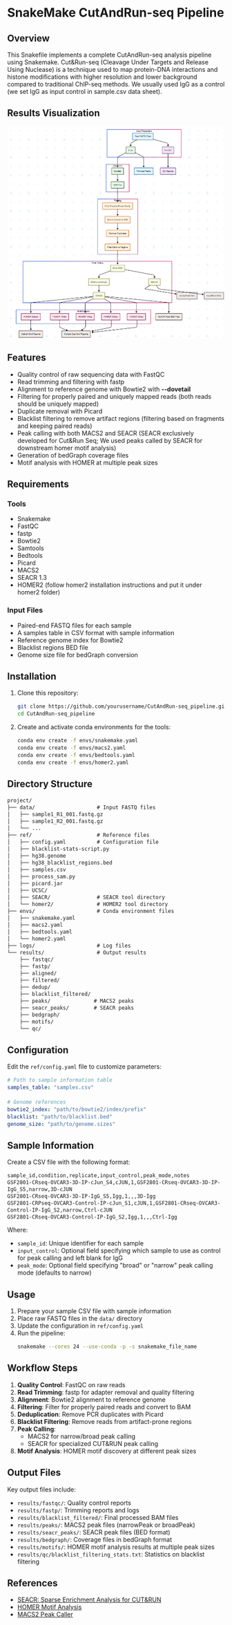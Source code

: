 # SnakeMake CutAndRun-seq Pipeline

## Overview

This Snakefile implements a complete CutAndRun-seq analysis pipeline using Snakemake. Cut&Run-seq (Cleavage Under Targets and Release Using Nuclease) is a technique used to map protein-DNA interactions and histone modifications with higher resolution and lower background compared to traditional ChIP-seq methods. We usually used IgG as a control (we set IgG as input control in sample.csv data sheet).


## Results Visualization

![Workflow Plot](diagram.png)


## Features

- Quality control of raw sequencing data with FastQC
- Read trimming and filtering with fastp
- Alignment to reference genome with Bowtie2 with **--dovetail**
- Filtering for properly paired and uniquely mapped reads (both reads should be uniquely mapped) 
- Duplicate removal with Picard
- Blacklist filtering to remove artifact regions (filtering based on fragments and keeping paired reads)
- Peak calling with both MACS2 and SEACR (SEACR exclusively developed for Cut&Run Seq; We used peaks called by SEACR for downstream homer motif analysis)
- Generation of bedGraph coverage files
- Motif analysis with HOMER at multiple peak sizes

## Requirements

### Tools
- Snakemake
- FastQC
- fastp
- Bowtie2
- Samtools
- Bedtools
- Picard
- MACS2
- SEACR 1.3
- HOMER2 (follow homer2 installation instructions and put it under homer2 folder)

### Input Files
- Paired-end FASTQ files for each sample
- A samples table in CSV format with sample information
- Reference genome index for Bowtie2
- Blacklist regions BED file
- Genome size file for bedGraph conversion

## Installation

1. Clone this repository:
   ```bash
   git clone https://github.com/yourusername/CutAndRun-seq_pipeline.git
   cd CutAndRun-seq_pipeline
   ```

2. Create and activate conda environments for the tools:
   ```bash
   conda env create -f envs/snakemake.yaml
   conda env create -f envs/macs2.yaml
   conda env create -f envs/bedtools.yaml
   conda env create -f envs/homer2.yaml
   ```

## Directory Structure

```
project/
├── data/                    # Input FASTQ files
│   ├── sample1_R1_001.fastq.gz
│   ├── sample1_R2_001.fastq.gz
│   └── ...
├── ref/                     # Reference files
│   ├── config.yaml          # Configuration file
│   ├── blacklist-stats-script.py
│   ├── hg38.genome
│   ├── hg38_blacklist_regions.bed
│   ├── samples.csv
│   ├── process_sam.py
│   ├── picard.jar
│   ├── UCSC/
│   ├── SEACR/               # SEACR tool directory
│   └── homer2/              # HOMER2 tool directory
├── envs/                    # Conda environment files
│   ├── snakemake.yaml                 
│   ├── macs2.yaml
│   ├── bedtools.yaml
│   └── homer2.yaml
├── logs/                    # Log files
└── results/                 # Output results
    ├── fastqc/
    ├── fastp/
    ├── aligned/
    ├── filtered/
    ├── dedup/
    ├── blacklist_filtered/
    ├── peaks/              # MACS2 peaks
    ├── seacr_peaks/        # SEACR peaks
    ├── bedgraph/
    ├── motifs/
    └── qc/
```

## Configuration

Edit the `ref/config.yaml` file to customize parameters:

```yaml
# Path to sample information table
samples_table: "samples.csv"

# Genome references
bowtie2_index: "path/to/bowtie2/index/prefix"
blacklist: "path/to/blacklist.bed"
genome_size: "path/to/genome.sizes"
```

## Sample Information

Create a CSV file with the following format:

```csv
sample_id,condition,replicate,input_control,peak_mode,notes
GSF2801-CRseq-OVCAR3-3D-IP-cJun_S4,cJUN,1,GSF2801-CRseq-OVCAR3-3D-IP-IgG_S5,narrow,3D-cJUN
GSF2801-CRseq-OVCAR3-3D-IP-IgG_S5,Igg,1,,,3D-Igg
GSF2801-CRPseq-OVCAR3-Control-IP-cJun_S1,cJUN,1,GSF2801-CRseq-OVCAR3-Control-IP-IgG_S2,narrow,Ctrl-cJUN
GSF2801-CRseq-OVCAR3-Control-IP-IgG_S2,Igg,1,,,Ctrl-Igg
```

Where:
- `sample_id`: Unique identifier for each sample
- `input_control`: Optional field specifying which sample to use as control for peak calling and left blank for IgG
- `peak_mode`: Optional field specifying "broad" or "narrow" peak calling mode (defaults to narrow)

## Usage

1. Prepare your sample CSV file with sample information
2. Place raw FASTQ files in the `data/` directory
3. Update the configuration in `ref/config.yaml`
4. Run the pipeline:
   ```bash
   snakemake --cores 24 --use-conda -p -s snakemake_file_name
   ```

## Workflow Steps

1. **Quality Control**: FastQC on raw reads
2. **Read Trimming**: fastp for adapter removal and quality filtering
3. **Alignment**: Bowtie2 alignment to reference genome
4. **Filtering**: Filter for properly paired reads and convert to BAM
5. **Deduplication**: Remove PCR duplicates with Picard
6. **Blacklist Filtering**: Remove reads from artifact-prone regions
7. **Peak Calling**:
   - MACS2 for narrow/broad peak calling
   - SEACR for specialized CUT&RUN peak calling
8. **Motif Analysis**: HOMER motif discovery at different peak sizes

## Output Files

Key output files include:

- `results/fastqc/`: Quality control reports
- `results/fastp/`: Trimming reports and logs
- `results/blacklist_filtered/`: Final processed BAM files
- `results/peaks/`: MACS2 peak files (narrowPeak or broadPeak)
- `results/seacr_peaks/`: SEACR peak files (BED format)
- `results/bedgraph/`: Coverage files in bedGraph format
- `results/motifs/`: HOMER motif analysis results at multiple peak sizes
- `results/qc/blacklist_filtering_stats.txt`: Statistics on blacklist filtering

## References

- [SEACR: Sparse Enrichment Analysis for CUT&RUN](https://github.com/FredHutch/SEACR)
- [HOMER Motif Analysis](http://homer.ucsd.edu/homer/motif/)
- [MACS2 Peak Caller]([https://github.com/macs3-project/MACS](https://hbctraining.github.io/Intro-to-ChIPseq/lessons/05_peak_calling_macs.html))
